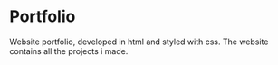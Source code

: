 # Portfolio

Website portfolio, developed in html and styled with css.
The website contains all the projects i made.
